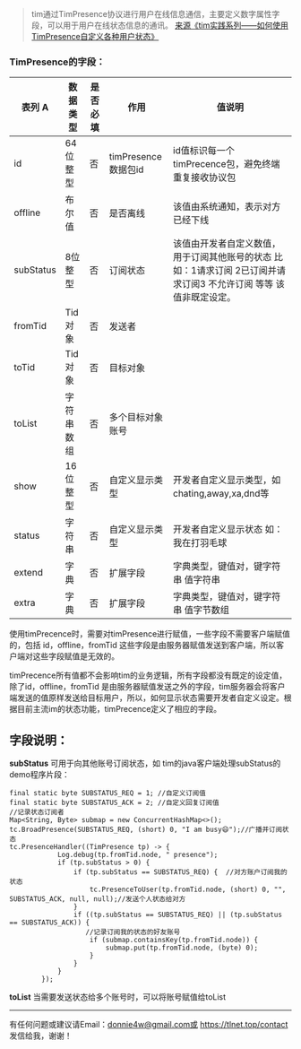 > tim通过TimPresence协议进行用户在线信息通信，主要定义数字属性字段，可以用于用户在线状态信息的通讯。
>[ 来源《tim实践系列——如何使用TimPresence自定义各种用户状态》](https://tlnet.top/article/22425172)

### TimPresence的字段：


| 表列 A | 数据类型 |是否必填 |作用 |值说明 |
| ----- | ----- | ----- | ----- | ----- |
|id | 	64位整型 | 否 |timPresence数据包id  | id值标识每一个timPrecence包，避免终端重复接收协议包 |  
| offline |布尔值  | 否 |是否离线  | 该值由系统通知，表示对方已经下线 |
|subStatus  |8位整型   | 否 |订阅状态  | 	该值由开发者自定义数值，用于订阅其他账号的状态 比如：1请求订阅 2已订阅并请求订阅3 不允许订阅 等等 该值非既定设定。 |
| fromTid |Tid对象	   | 否 |发送者	  |  |
| toTid |Tid对象	   | 否 | 目标对象	 |  |
| toList | 字符串数组	  |否  |多个目标对象账号  |  |
| show | 16位整型	  |否  |自定义显示类型  |开发者自定义显示类型，如chating,away,xa,dnd等  |
|status  | 字符串  |否  | 自定义显示类型 | 开发者自定义显示状态  如：我在打羽毛球 |
|extend    | 字典  |否  | 	扩展字段 | 字典类型，键值对，键字符串  值字符串 |
| extra   | 字典  |否  |扩展字段	  |	字典类型，键值对，键字符串  值字节数组  |

使用timPrecence时，需要对timPresence进行赋值，一些字段不需要客户端赋值的，包括 id，offline，fromTid 这些字段是由服务器赋值发送到客户端，所以客户端对这些字段赋值是无效的。

timPrecence所有值都不会影响tim的业务逻辑，所有字段都没有既定的设定值，除了id，offline，fromTid 是由服务器赋值发送之外的字段，tim服务器会将客户端发送的值原样发送给目标用户，所以，如何显示状态需要开发者自定义设定。根据目前主流im的状态功能，timPrecence定义了相应的字段。

## 字段说明：
**subStatus** 可用于向其他账号订阅状态，如 tim的java客户端处理subStatus的demo程序片段：

    final static byte SUBSTATUS_REQ = 1; //自定义订阅值
    final static byte SUBSTATUS_ACK = 2; //自定义回复订阅值
    //记录状态订阅者
    Map<String, Byte> submap = new ConcurrentHashMap<>();
    tc.BroadPresence(SUBSTATUS_REQ, (short) 0, "I am busy😄");//广播并订阅状态
    tc.PresenceHandler((TimPresence tp) -> {
                Log.debug(tp.fromTid.node, " presence");
                if (tp.subStatus > 0) {
                    if (tp.subStatus == SUBSTATUS_REQ) {  //对方账户订阅我的状态
                        tc.PresenceToUser(tp.fromTid.node, (short) 0, "", SUBSTATUS_ACK, null, null);//发送个人状态给对方
                    }
                    if ((tp.subStatus == SUBSTATUS_REQ) || (tp.subStatus == SUBSTATUS_ACK)) {
                       //记录订阅我的状态的好友账号
                        if (submap.containsKey(tp.fromTid.node)) {
                            submap.put(tp.fromTid.node, (byte) 0);
                        }
                    }
                }
            });

**toList** 当需要发送状态给多个账号时，可以将账号赋值给toList


----------

有任何问题或建议请Email：donnie4w@gmail.com或 https://tlnet.top/contact  发信给我，谢谢！